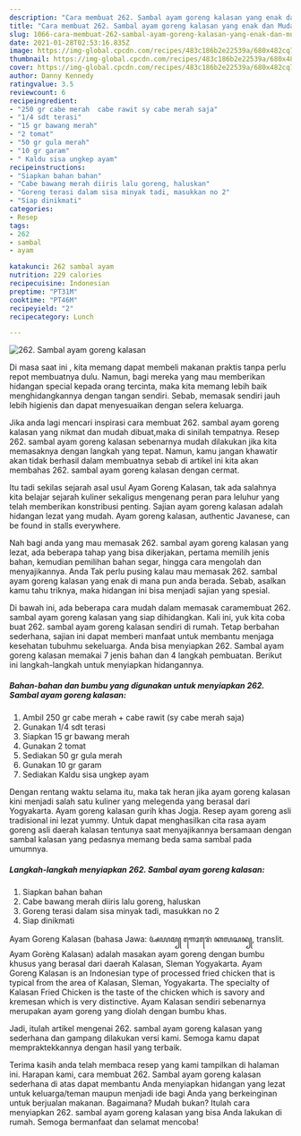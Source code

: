 ```yaml
---
description: "Cara membuat 262. Sambal ayam goreng kalasan yang enak dan Mudah Dibuat"
title: "Cara membuat 262. Sambal ayam goreng kalasan yang enak dan Mudah Dibuat"
slug: 1066-cara-membuat-262-sambal-ayam-goreng-kalasan-yang-enak-dan-mudah-dibuat
date: 2021-01-28T02:53:16.835Z
image: https://img-global.cpcdn.com/recipes/483c186b2e22539a/680x482cq70/262-sambal-ayam-goreng-kalasan-foto-resep-utama.jpg
thumbnail: https://img-global.cpcdn.com/recipes/483c186b2e22539a/680x482cq70/262-sambal-ayam-goreng-kalasan-foto-resep-utama.jpg
cover: https://img-global.cpcdn.com/recipes/483c186b2e22539a/680x482cq70/262-sambal-ayam-goreng-kalasan-foto-resep-utama.jpg
author: Danny Kennedy
ratingvalue: 3.5
reviewcount: 6
recipeingredient:
- "250 gr cabe merah  cabe rawit sy cabe merah saja"
- "1/4 sdt terasi"
- "15 gr bawang merah"
- "2 tomat"
- "50 gr gula merah"
- "10 gr garam"
- " Kaldu sisa ungkep ayam"
recipeinstructions:
- "Siapkan bahan bahan"
- "Cabe bawang merah diiris lalu goreng, haluskan"
- "Goreng terasi dalam sisa minyak tadi, masukkan no 2"
- "Siap dinikmati"
categories:
- Resep
tags:
- 262
- sambal
- ayam

katakunci: 262 sambal ayam 
nutrition: 229 calories
recipecuisine: Indonesian
preptime: "PT31M"
cooktime: "PT46M"
recipeyield: "2"
recipecategory: Lunch

---
```



![262. Sambal ayam goreng kalasan](https://img-global.cpcdn.com/recipes/483c186b2e22539a/680x482cq70/262-sambal-ayam-goreng-kalasan-foto-resep-utama.jpg)

Di masa  saat ini , kita memang dapat membeli makanan praktis tanpa perlu repot membuatnya dulu. Namun, bagi mereka yang mau memberikan hidangan special kepada orang tercinta, maka kita memang lebih baik menghidangkannya dengan tangan sendiri. Sebab, memasak sendiri jauh lebih higienis dan dapat menyesuaikan dengan selera keluarga.

Jika anda lagi mencari inspirasi cara membuat 262. sambal ayam goreng kalasan yang nikmat dan mudah dibuat,maka di sinilah tempatnya. Resep 262. sambal ayam goreng kalasan  sebenarnya mudah dilakukan jika kita memasaknya dengan langkah yang tepat. Namun, kamu jangan khawatir akan tidak berhasil dalam membuatnya 
sebab di artikel ini kita akan membahas 262. sambal ayam goreng kalasan dengan cermat.  

Itu tadi sekilas sejarah asal usul Ayam Goreng Kalasan, tak ada salahnya kita belajar sejarah kuliner sekaligus mengenang peran para leluhur yang telah memberikan konstribusi penting. Sajian ayam goreng kalasan adalah hidangan lezat yang mudah. Ayam goreng kalasan, authentic Javanese, can be found in stalls everywhere.

Nah bagi anda yang mau memasak 262. sambal ayam goreng kalasan yang lezat, ada beberapa tahap yang bisa dikerjakan, pertama memilih jenis bahan, kemudian pemilihan bahan segar, hingga cara mengolah dan menyajikannya. Anda Tak perlu pusing kalau mau memasak 262. sambal ayam goreng kalasan yang enak di mana pun anda berada. Sebab, asalkan kamu  tahu triknya, maka hidangan ini bisa menjadi sajian yang spesial.

Di bawah ini, ada beberapa cara mudah dalam memasak caramembuat 262. sambal ayam goreng kalasan yang siap dihidangkan. Kali ini, yuk kita coba buat 262. sambal ayam goreng kalasan sendiri di rumah. Tetap berbahan sederhana, sajian ini dapat memberi manfaat untuk membantu menjaga kesehatan tubuhmu sekeluarga. Anda bisa menyiapkan 262. Sambal ayam goreng kalasan memakai 7 jenis bahan dan 4 langkah pembuatan. Berikut ini langkah-langkah untuk menyiapkan hidangannya.

<!--inarticleads1-->

##### Bahan-bahan dan bumbu yang digunakan untuk menyiapkan 262. Sambal ayam goreng kalasan:

1. Ambil 250 gr cabe merah + cabe rawit (sy cabe merah saja)
1. Gunakan 1/4 sdt terasi
1. Siapkan 15 gr bawang merah
1. Gunakan 2 tomat
1. Sediakan 50 gr gula merah
1. Gunakan 10 gr garam
1. Sediakan  Kaldu sisa ungkep ayam


Dengan rentang waktu selama itu, maka tak heran jika ayam goreng kalasan kini menjadi salah satu kuliner yang melegenda yang berasal dari Yogyakarta. Ayam goreng kalasan gurih khas Jogja. Resep ayam goreng asli tradisional ini lezat yummy. Untuk dapat menghasilkan cita rasa ayam goreng asli daerah kalasan tentunya saat menyajikannya bersamaan dengan sambal kalasan yang pedasnya memang beda sama sambal pada umumnya. 

<!--inarticleads2-->

##### Langkah-langkah menyiapkan 262. Sambal ayam goreng kalasan:

1. Siapkan bahan bahan
1. Cabe bawang merah diiris lalu goreng, haluskan
1. Goreng terasi dalam sisa minyak tadi, masukkan no 2
1. Siap dinikmati


Ayam Goreng Kalasan (bahasa Jawa: ꦄꦪꦩ꧀ ꦒꦺꦴꦫꦺꦁ ꦏꦭꦱꦤ꧀, translit. Ayam Gorèng Kalasan) adalah masakan ayam goreng dengan bumbu khusus yang berasal dari daerah Kalasan, Sleman Yogyakarta. Ayam Goreng Kalasan is an Indonesian type of processed fried chicken that is typical from the area of Kalasan, Sleman, Yogyakarta. The specialty of Kalasan Fried Chicken is the taste of the chicken which is savory and kremesan which is very distinctive. Ayam Kalasan sendiri sebenarnya merupakan ayam goreng yang diolah dengan bumbu khas. 

Jadi, itulah artikel mengenai  262. sambal ayam goreng kalasan  yang sederhana dan gampang dilakukan versi kami. Semoga kamu dapat mempraktekkannya dengan hasil yang terbaik. 

Terima kasih anda telah membaca resep yang kami tampilkan di halaman ini. Harapan kami, cara membuat  262. Sambal ayam goreng kalasan sederhana di atas dapat membantu Anda menyiapkan hidangan yang lezat untuk keluarga/teman maupun menjadi ide bagi Anda yang berkeinginan untuk berjualan makanan. Bagaimana? Mudah bukan? Itulah cara menyiapkan 262. sambal ayam goreng kalasan yang bisa Anda lakukan di rumah. Semoga bermanfaat dan selamat mencoba!

